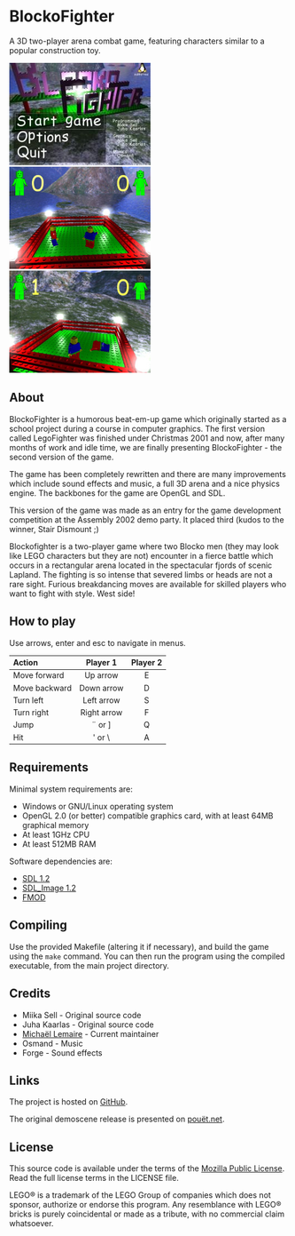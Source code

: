 BlockoFighter
=============

A 3D two-player arena combat game, featuring characters similar to a popular construction toy.

![ScreenShot1](screens/screenshot1.jpg) ![ScreenShot2](screens/screenshot2.jpg) ![ScreenShot3](screens/screenshot3.jpg)

About
-----

BlockoFighter is a humorous beat-em-up game which originally started as a school project during a course in computer graphics. The first version called LegoFighter was finished under Christmas 2001 and now, after many months of work and idle time, we are finally presenting BlockoFighter - the second version of the game.

The game has been completely rewritten and there are many improvements which include sound effects and music, a full 3D arena and a nice physics engine. The backbones for the game are OpenGL and SDL.

This version of the game was made as an entry for the game development competition at the Assembly 2002 demo party. It placed third (kudos to the winner, Stair Dismount ;)

Blockofighter is a two-player game where two Blocko men (they may look like LEGO characters but they are not) encounter in a fierce battle which occurs in a rectangular arena located in the spectacular fjords of scenic Lapland. The fighting is so intense that severed limbs or heads are not a rare sight. Furious breakdancing moves are available for skilled players who want to fight with style. West side!

How to play
-----------

Use arrows, enter and esc to navigate in menus.

| Action         | Player 1      | Player 2     |
|:---------------|:-------------:|:------------:|
| Move forward   | Up arrow      | E            |
| Move backward  | Down arrow    | D            |
| Turn left      | Left arrow    | S            |
| Turn right     | Right arrow   | F            |
| Jump           | ¨ or ]        | Q            |
| Hit            | ' or \        | A            |

Requirements
------------

Minimal system requirements are:

* Windows or GNU/Linux operating system
* OpenGL 2.0 (or better) compatible graphics card, with at least 64MB graphical memory
* At least 1GHz CPU
* At least 512MB RAM

Software dependencies are:

* [SDL 1.2](http://www.libsdl.org/)
* [SDL_Image 1.2](http://www.libsdl.org/)
* [FMOD](http://www.fmod.org)

Compiling
---------

Use the provided Makefile (altering it if necessary), and build the game using the `make` command. You can then run the program using the compiled executable, from the main project directory.

Credits
-------

* Miika Sell - Original source code
* Juha Kaarlas - Original source code
* [Michaël Lemaire](http://thunderk.net) - Current maintainer
* Osmand - Music
* Forge - Sound effects

Links
-----

The project is hosted on [GitHub](https://github.com/thunderk/blockofighter).

The original demoscene release is presented on [pouët.net](http://www.pouet.net/prod.php?which=7195).

License
-------

This source code is available under the terms of the [Mozilla Public License](http://www.mozilla.org/MPL/2.0/). Read the full license terms in the LICENSE file.

LEGO® is a trademark of the LEGO Group of companies which does not sponsor, authorize or endorse this program. Any resemblance with LEGO® bricks is purely coincidental or made as a tribute, with no commercial claim whatsoever.
